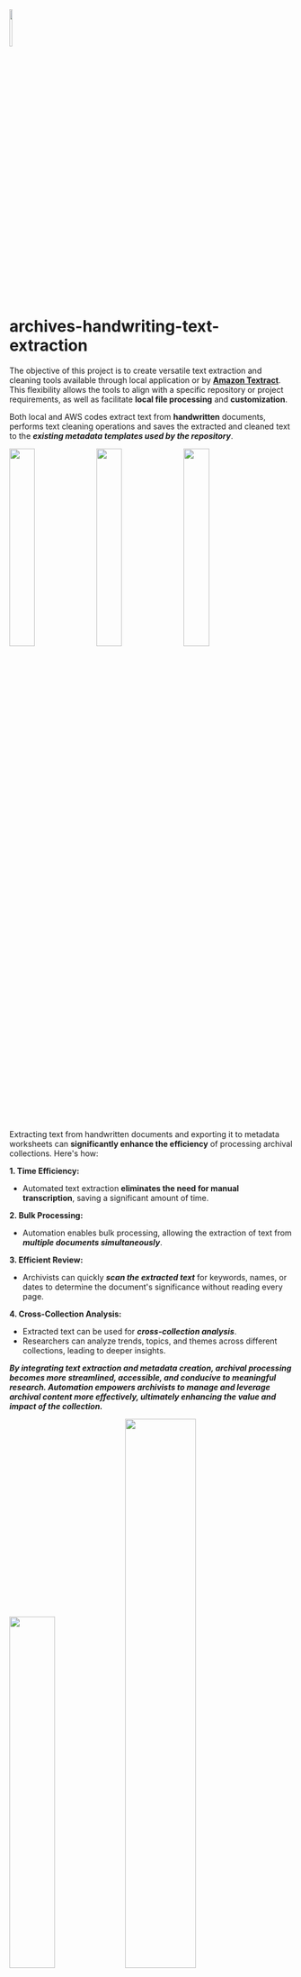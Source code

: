 <img src="https://github.com/prys0000/archives-textract/blob/b136eb96469361dac4b2a0d4eaa7093c12053efc/a-t.jpg" width=10% height=13%>

# archives-handwriting-text-extraction

The objective of this project is to create versatile text extraction and cleaning tools available through local application or by [**Amazon Textract**](https://aws.amazon.com/textract/?nc2=type_a).  This flexibility allows the tools to align with a specific repository or project requirements, as well as facilitate **local file processing** and **customization**. 

Both local and AWS codes extract text from **handwritten** documents, performs text cleaning operations and saves the extracted and cleaned text to the ***existing metadata templates used by the repository***. 

<img src="https://github.com/prys0000/archives-text-extract-project/blob/main/CAC_CC_001_7_121_3_0034_Page_1.png" width=30% height=30%>    <img src="https://github.com/prys0000/archives-text-extract-project/blob/main/CAC_CC_001_7_121_3_0066_Page_1.png" width=30% height=30%>    <img src="https://github.com/prys0000/archives-text-extract-project/blob/main/CAC_CC_001_7_121_3_0130_Page_1.png" width=30% height=30%>

#

Extracting text from handwritten documents and exporting it to metadata worksheets can **significantly enhance the efficiency** of processing archival collections. Here's how:

**1. Time Efficiency:**

* Automated text extraction **eliminates the need for manual transcription**, saving a significant amount of time.

**2. Bulk Processing:**

* Automation enables bulk processing, allowing the extraction of text from ***multiple documents simultaneously***.

**3. Efficient Review:**

* Archivists can quickly ***scan the extracted text*** for keywords, names, or dates to determine the document's significance without reading every page.

**4. Cross-Collection Analysis:**

* Extracted text can be used for ***cross-collection analysis***.
* Researchers can analyze trends, topics, and themes across different collections, leading to deeper insights. 


***By integrating text extraction and metadata creation, archival processing becomes more streamlined, accessible, and conducive to meaningful research. Automation empowers archivists to manage and leverage archival content more effectively, ultimately enhancing the value and impact of the collection.***

<img src="https://github.com/prys0000/archives-text-extract-project/blob/main/multi-hand-results-v1.png" width=40% height=40%>      <img src="https://github.com/prys0000/archives-text-extract-project/blob/main/multi-hand-results-v1.1.png" width=50% height=50%>

 
#


## student contributors (graduate and undergraduate)
See [**acknowledgements**](https://github.com/prys0000/political-commercial-collection-archives/blob/main/acknowledgements.md) for more information

## communication

- email: [japryse@ou.edu](japryse@ou.edu) or [cacarchives@ou.edu](cacarchives@ou.edu)
- homepage: [carl albert center archives](https://www.ou.edu/carlalbertcenter/congressional-collection)
- twitter: [@CarlAlbertCtr](https://twitter.com/CarlAlbertCtr)
- finding aid: [https://arc.ou.edu/](https://arc.ou.edu/)

## license

See [LICENSE](https://github.com/prys0000/congressional-portal-project/blob/main/LICENSE.md) for more information.
